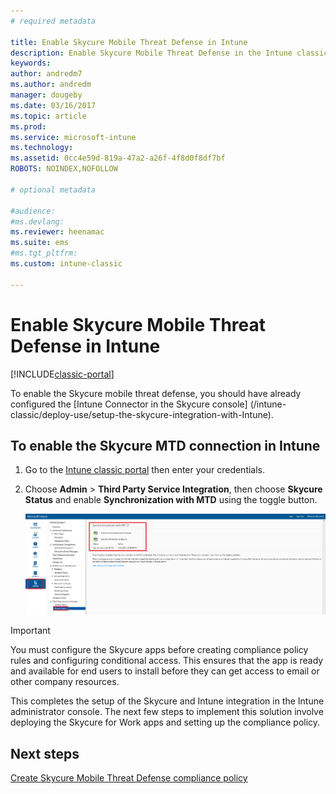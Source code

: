 ```yaml
---
# required metadata

title: Enable Skycure Mobile Threat Defense in Intune 
description: Enable Skycure Mobile Threat Defense in the Intune classic portal.
keywords:
author: andredm7
ms.author: andredm
manager: dougeby
ms.date: 03/16/2017
ms.topic: article
ms.prod:
ms.service: microsoft-intune
ms.technology:
ms.assetid: 0cc4e59d-819a-47a2-a26f-4f8d0f8df7bf
ROBOTS: NOINDEX,NOFOLLOW

# optional metadata

#audience:
#ms.devlang:
ms.reviewer: heenamac
ms.suite: ems
#ms.tgt_pltfrm:
ms.custom: intune-classic

---
```


# Enable Skycure Mobile Threat Defense in Intune

[!INCLUDE[classic-portal](../includes/classic-portal.md)]

To enable the Skycure mobile threat defense, you should have already configured the [Intune Connector in the Skycure console] (/intune-classic/deploy-use/setup-the-skycure-integration-with-Intune).

## To enable the Skycure MTD connection in Intune

1.  Go to the [Intune classic portal](https://manage.microsoft.com/) then enter your credentials.

2.  Choose **Admin** &gt; **Third Party Service Integration**, then choose **Skycure Status** and enable **Synchronization with MTD** using the toggle button.

	![Enable Skycure toggle in Intune classic portal](../media/mtp/enable-skycure-1.png)

> [!IMPORTANT] 
> You must configure the Skycure apps before creating compliance policy rules and configuring conditional access. This ensures that the app is ready and available for end users to install before they can get access to email or other company resources.

This completes the setup of the Skycure and Intune integration in the Intune administrator console. The next few steps to implement this solution involve deploying the Skycure for Work apps and setting up the compliance policy.

## Next steps

[Create Skycure Mobile Threat Defense compliance policy](/intune-classic/deploy-use/create-skycure-mobile-threat-defense-compliance-policy)
